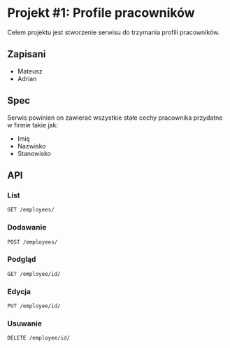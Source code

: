 # Projekt #1: Profile pracowników

Celem projektu jest stworzenie serwisu do trzymania profili pracowników.

## Zapisani
* Mateusz
* Adrian

## Spec
Serwis powinien on zawierać wszystkie stałe cechy pracownika przydatne w firmie takie jak:
* Imię
* Nazwisko
* Stanowisko

## API

### List

```http
GET /employees/
```

### Dodawanie

```http
POST /employees/
```

### Podgląd

```http
GET /employee/id/
```

### Edycja

```http
PUT /employee/id/
```

### Usuwanie

```http
DELETE /employee/id/
```

